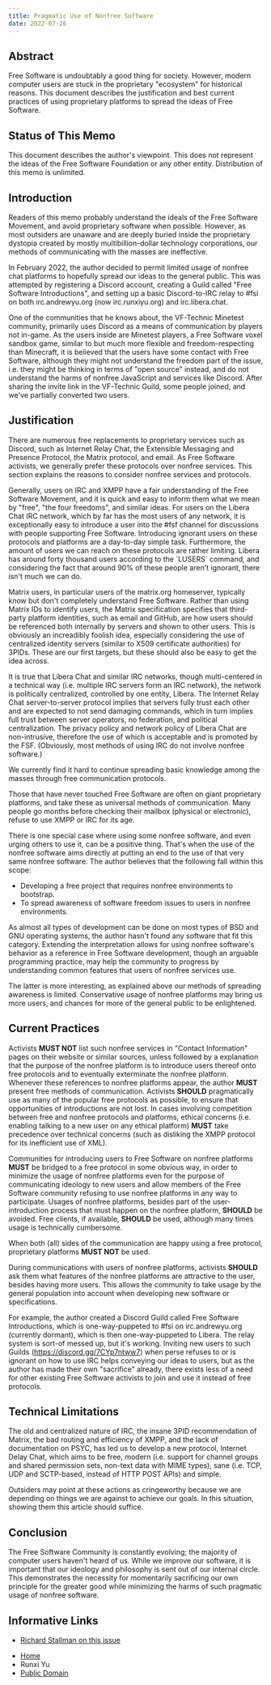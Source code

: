 ```yaml
---
title: Pragmatic Use of Nonfree Software
date: 2022-07-26
---
```


## Abstract

Free Software is undoubtably a good thing for society. However, modern
computer users are stuck in the proprietary "ecosystem" for historical
reasons. This document describes the justification and best current
practices of using proprietary platforms to spread the ideas of Free
Software.

## Status of This Memo

This document describes the author's viewpoint. This does not represent
the ideas of the Free Software Foundation or any other entity.
Distribution of this memo is unlimited.

## Introduction

Readers of this memo probably understand the ideals of the Free Software
Movement, and avoid proprietary software when possible. However, as most
outsiders are unaware and are deeply buried inside the proprietary
dystopia created by mostly multibillion-dollar technology corporations,
our methods of communicating with the masses are ineffective.

In February 2022, the author decided to permit limited usage of nonfree
chat platforms to hopefully spread our ideas to the general public. This
was attempted by registering a Discord account, creating a Guild called
"Free Software Introductions", and setting up a basic Discord-to-IRC
relay to \#fsi on both irc.andrewyu.org (now irc.runxiyu.org) and
irc.libera.chat.

One of the communities that he knows about, the VF-Technic Minetest
community, primarily uses Discord as a means of communication by players
not in-game. As the users inside are Minetest players, a Free Software
voxel sandbox game, similar to but much more flexible and
freedom-respecting than Minecraft, it is believed that the users have
some contact with Free Software, although they might not understand the
freedom part of the issue, i.e. they might be thinking in terms of "open
source" instead, and do not understand the harms of nonfree JavaScript
and services like Discord. After sharing the invite link in the
VF-Technic Guild, some people joined, and we've partially converted two
users.

## Justification

There are numerous free replacements to proprietary services such as
Discord, such as Internet Relay Chat, the Extensible Messaging and
Presence Protocol, the Matrix protocol, and email. As Free Software
activists, we generally prefer these protocols over nonfree services.
This section explains the reasons to consider nonfree services and
protocols.

Generally, users on IRC and XMPP have a fair understanding of the Free
Software Movement, and it is quick and easy to inform them what we mean
by "free", "the four freedoms", and similar ideas. For users on the
Libera Chat IRC network, which by far has the most users of any network,
it is exceptionally easy to introduce a user into the \#fsf channel for
discussions with people supporting Free Software. Introducing ignorant
users on these protocols and platforms are a day-to-day simple task.
Furthermore, the amount of users we can reach on these protocols are
rather limiting. Libera has around forty thousand users according to the
\`LUSERS\` command, and considering the fact that around 90% of these
people aren't ignorant, there isn't much we can do.

Matrix users, in particular users of the matrix.org homeserver,
typically know but don't completely understand Free Software. Rather
than using Matrix IDs to identify users, the Matrix specification
specifies that third-party platform identities, such as email and
GitHub, are how users should be referenced both internally by servers
and shown to other users. This is obviously an increadibly foolish idea,
especially considering the use of centralized identity servers (similar
to X509 certificate authorities) for 3PIDs. These are our first targets,
but these should also be easy to get the idea across.

It is true that Libera Chat and similar IRC networks, though
multi-centered in a technical way (i.e. multiple IRC servers form an IRC
network), the network is politically centralized, controlled by one
entity, Libera. The Internet Relay Chat server-to-server protocol
implies that servers fully trust each other and are expected to not send
damaging commands, which in turn implies full trust between server
operators, no federation, and political centralization. The privacy
policy and network policy of Libera Chat are non-intrusive, therefore
the use of which is acceptable and is promoted by the FSF. (Obviously,
most methods of using IRC do not involve nonfree software.)

We currently find it hard to continue spreading basic knowledge among
the masses through free communication protocols.

Those that have never touched Free Software are often on giant
proprietary platforms, and take these as universal methods of
communication. Many people go months before checking their mailbox
(physical or electronic), refuse to use XMPP or IRC for its age.

There is one special case where using some nonfree software, and even
urging others to use it, can be a positive thing. That's when the use of
the nonfree software aims directly at putting an end to the use of that
very same nonfree software. The author believes that the following fall
within this scope:

-   Developing a free project that requires nonfree environments to
    bootstrap.
-   To spread awareness of software freedom issues to users in nonfree
    environments.

As almost all types of development can be done on most types of BSD and
GNU operating systems, the author hasn't found any software that fit
this category. Extending the interpretation allows for using nonfree
software's behavior as a reference in Free Software development, though
an arguable programming practice, may help the community to progress by
understanding common features that users of nonfree services use.

The latter is more interesting, as explained above our methods of
spreading awareness is limited. Conservative usage of nonfree platforms
may bring us more users, and chances for more of the general public to
be enlightened.

## Current Practices

Activists **MUST NOT** list such nonfree services in "Contact
Information" pages on their website or similar sources, unless followed
by a explanation that the purpose of the nonfree platform is to
introduce users thereof onto free protocols and to eventually
exterminate the nonfree platform. Whenever these references to nonfree
platforms appear, the author **MUST** present free methods of
communication. Activists **SHOULD** pragmatically use as many of the
popular free protocols as possible, to ensure that opportunities of
introductions are not lost. In cases involving competition between free
and nonfree protocols and platforms, ethical concerns (i.e. enabling
talking to a new user on any ethical platform) **MUST** take precedence
over technical concerns (such as disliking the XMPP protocol for its
inefficient use of XML).

Communities for introducing users to Free Software on nonfree platforms
**MUST** be bridged to a free protocol in some obvious way, in order to
minimize the usage of nonfree platforms even for the purpose of
communicating ideology to new users and allow members of the Free
Software community refusing to use nonfree platforms in any way to
participate. Usages of nonfree platforms, besides part of the
user-introduction process that must happen on the nonfree platform,
**SHOULD** be avoided. Free clients, if available, **SHOULD** be used,
although many times usage is technically cumbersome.

When both (all) sides of the communication are happy using a free
protocol, proprietary platforms **MUST NOT** be used.

During communications with users of nonfree platforms, activists
**SHOULD** ask them what features of the nonfree platforms are
attractive to the user, besides having more users. This allows the
community to take usage by the general population into account when
developing new software or specifications.

For example, the author created a Discord Guild called Free Software
Introductions, which is one-way-puppeted to \#fsi on irc.andrewyu.org
(currently dormant), which is then one-way-puppeted to Libera. The relay
system is sort-of messed up, but it's working. Inviting new users to
such Guilds (https://discord.gg/7CYp7ntww7) when perse refuses to or is
ignorant on how to use IRC helps conveying our ideas to users, but as
the author has made their own "sacrifice" already, there exists less of
a need for other existing Free Software activists to join and use it
instead of free protocols.

## Technical Limitations

The old and centralized nature of IRC, the insane 3PID recommendation of
Matrix, the bad routing and efficiency of XMPP, and the lack of
documentation on PSYC, has led us to develop a new protocol, Internet
Delay Chat, which aims to be free, modern (i.e. support for channel
groups and shared permission sets, non-text data with MIME types), sane
(i.e. TCP, UDP and SCTP-based, instead of HTTP POST APIs) and simple.

Outsiders may point at these actions as cringeworthy because we are
depending on things we are against to achieve our goals. In this
situation, showing them this article should suffice.

## Conclusion

The Free Software Community is constantly evolving; the majority of
computer users haven't heard of us. While we improve our software, it is
important that our ideology and philosophy is sent out of our internal
circle. This demonstrates the necessity for momentarily sacrificing our
own principle for the greater good while minimizing the harms of such
pragmatic usage of nonfree software.

## Informative Links

-   [Richard Stallman on this
    issue](https://gnu.org/philosophy/is-ever-good-use-nonfree-program.en.html)

<!-- -->

-   [Home](./)
-   Runxi Yu
-   <a href="./pubdom.html" rel="license">Public Domain</a>
